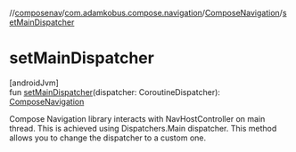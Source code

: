 //[composenav](../../../index.md)/[com.adamkobus.compose.navigation](../index.md)/[ComposeNavigation](index.md)/[setMainDispatcher](set-main-dispatcher.md)

# setMainDispatcher

[androidJvm]\
fun [setMainDispatcher](set-main-dispatcher.md)(dispatcher: CoroutineDispatcher): [ComposeNavigation](index.md)

Compose Navigation library interacts with NavHostController on main thread. This is achieved using Dispatchers.Main dispatcher. This method allows you to change the dispatcher to a custom one.
